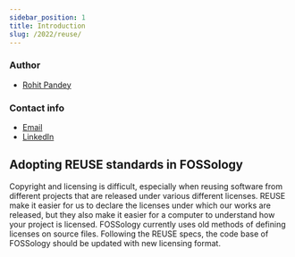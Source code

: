```yaml
---
sidebar_position: 1
title: Introduction
slug: /2022/reuse/
---
```

<!--
SPDX-License-Identifier: CC-BY-SA-4.0

SPDX-FileCopyrightText: 2022 Gaurav Mishra <mishra.gaurav@siemens.com>
SPDX-FileCopyrightTest: 2022 Siemens AG
-->

### Author

- [Rohit Pandey](https://github.com/rohitpandey49)

### Contact info

- [Email](mailto:rohit.pandey4900@gmail.com)
- [LinkedIn](https://linkedin.com/in/ipandeyrohit)

## Adopting REUSE standards in FOSSology
Copyright and licensing is difficult, especially when reusing software from
different projects that are released under various different licenses. REUSE
make it easier for us to declare the licenses under which our works are
released, but they also make it easier for a computer to understand how your
project is licensed. FOSSology currently uses old methods of defining licenses
on source files. Following the REUSE specs, the code base of FOSSology should
be updated with new licensing format.
